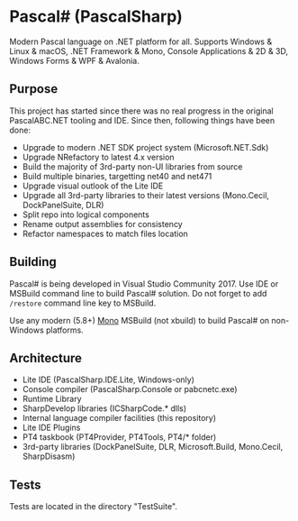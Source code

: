 # Pascal# (PascalSharp)
Modern Pascal language on .NET platform for all. Supports Windows & Linux & macOS, .NET Framework & Mono, Console Applications & 2D & 3D, Windows Forms & WPF & Avalonia.

## Purpose
This project has started since there was no real progress in the original PascalABC.NET tooling and IDE. Since then, following things have been done:
* Upgrade to modern .NET SDK project system (Microsoft.NET.Sdk)
* Upgrade NRefactory to latest 4.x version
* Build the majority of 3rd-party non-UI libraries from source
* Build multiple binaries, targetting net40 and net471
* Upgrade visual outlook of the Lite IDE
* Upgrade all 3rd-party libraries to their latest versions (Mono.Cecil, DockPanelSuite, DLR)
* Split repo into logical components
* Rename output assemblies for consistency
* Refactor namespaces to match files location

## Building
Pascal# is being developed in Visual Studio Community 2017. Use IDE or MSBuild command line to build Pascal# solution. Do not forget to add `/restore` command line key to MSBuild.

Use any modern (5.8+) [Mono](http://www.mono-project.com/download/) MSBuild (not xbuild) to build Pascal# on non-Windows platforms.

## Architecture
* Lite IDE (PascalSharp.IDE.Lite, Windows-only)
* Console compiler (PascalSharp.Console or pabcnetc.exe)
* Runtime Library
* SharpDevelop libraries (ICSharpCode.* dlls)
* Internal language compiler facilities (this repository)
* Lite IDE Plugins
* PT4 taskbook (PT4Provider, PT4Tools, PT4/* folder)
* 3rd-party libraries (DockPanelSuite, DLR, Microsoft.Build, Mono.Cecil, SharpDisasm)

## Tests
Tests are located in the directory "TestSuite".